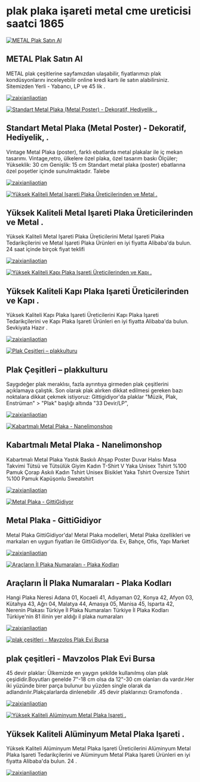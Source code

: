 # plak plaka işareti metal cme ureticisi saatci 1865
<a href="https://mnn.zoosnet.net/LR/Chatpre.aspx?id=MNN94995150&p=https://topgrinding.com/" target="_blank">![METAL Plak Satın Al](https://github.com/technlg/images/blob/main/58.jpg)</a>
## METAL Plak Satın Al
METAL plak çeşitlerine sayfamızdan ulaşabilir, fiyatlarımızı plak kondüsyonlarını inceleyebilir online kredi kartı ile satın alabilirsiniz. Sitemizden Yerli - Yabancı, LP ve 45 lik .
<a href="https://mnn.zoosnet.net/LR/Chatpre.aspx?id=MNN94995150&p=https://topgrinding.com/" target="_blank"><img src="https://github.com/technlg/images/raw/main/chat11.jpg" alt="zaixianliaotian"/></a><a href="//whatsapp.shibangsoft.com/WhatsApp.php" ><img src="https://github.com/technlg/images/raw/main/chat11.png" alt=""></a>
<a href="https://mnn.zoosnet.net/LR/Chatpre.aspx?id=MNN94995150&p=https://topgrinding.com/" target="_blank">![Standart Metal Plaka (Metal Poster) - Dekoratif, Hediyelik, .](https://github.com/technlg/images/blob/main/40.jpg)</a>
## Standart Metal Plaka (Metal Poster) - Dekoratif, Hediyelik, .
Vintage Metal Plaka (poster), farklı ebatlarda metal plakalar ile iç mekan tasarımı. Vintage,retro, ülkelere özel plaka, özel tasarım baskı Ölçüler; Yükseklik: 30 cm Genişlik: 15 cm Standart metal plaka (poster) ebatlarına özel poşetler içinde sunulmaktadır. Talebe 
<a href="https://mnn.zoosnet.net/LR/Chatpre.aspx?id=MNN94995150&p=https://topgrinding.com/" target="_blank"><img src="https://github.com/technlg/images/raw/main/chat11.jpg" alt="zaixianliaotian"/></a><a href="//whatsapp.shibangsoft.com/WhatsApp.php" ><img src="https://github.com/technlg/images/raw/main/chat11.png" alt=""></a>
<a href="https://mnn.zoosnet.net/LR/Chatpre.aspx?id=MNN94995150&p=https://topgrinding.com/" target="_blank">![Yüksek Kaliteli Metal Işareti Plaka Üreticilerinden ve Metal .](https://github.com/technlg/images/blob/main/1.jpg)</a>
## Yüksek Kaliteli Metal Işareti Plaka Üreticilerinden ve Metal .
Yüksek Kaliteli Metal Işareti Plaka Üreticilerini Metal Işareti Plaka Tedarikçilerini ve Metal Işareti Plaka Ürünleri en iyi fiyatta Alibaba'da bulun. 24 saat içinde birçok fiyat teklifi
<a href="https://mnn.zoosnet.net/LR/Chatpre.aspx?id=MNN94995150&p=https://topgrinding.com/" target="_blank"><img src="https://github.com/technlg/images/raw/main/chat11.jpg" alt="zaixianliaotian"/></a><a href="//whatsapp.shibangsoft.com/WhatsApp.php" ><img src="https://github.com/technlg/images/raw/main/chat11.png" alt=""></a>
<a href="https://mnn.zoosnet.net/LR/Chatpre.aspx?id=MNN94995150&p=https://topgrinding.com/" target="_blank">![Yüksek Kaliteli Kapı Plaka Işareti Üreticilerinden ve Kapı .](https://github.com/technlg/images/blob/main/39.jpg)</a>
## Yüksek Kaliteli Kapı Plaka Işareti Üreticilerinden ve Kapı .
Yüksek Kaliteli Kapı Plaka Işareti Üreticilerini Kapı Plaka Işareti Tedarikçilerini ve Kapı Plaka Işareti Ürünleri en iyi fiyatta Alibaba'da bulun. Sevkiyata Hazır .
<a href="https://mnn.zoosnet.net/LR/Chatpre.aspx?id=MNN94995150&p=https://topgrinding.com/" target="_blank"><img src="https://github.com/technlg/images/raw/main/chat11.jpg" alt="zaixianliaotian"/></a><a href="//whatsapp.shibangsoft.com/WhatsApp.php" ><img src="https://github.com/technlg/images/raw/main/chat11.png" alt=""></a>
<a href="https://mnn.zoosnet.net/LR/Chatpre.aspx?id=MNN94995150&p=https://topgrinding.com/" target="_blank">![Plak Çeşitleri – plakkulturu](https://github.com/technlg/images/blob/main/14.jpg)</a>
## Plak Çeşitleri – plakkulturu
Saygıdeğer plak meraklısı, fazla ayrıntıya girmeden plak çeşitlerini açıklamaya çalıştık. Son olarak plak alırken dikkat edilmesi gereken bazı noktalara dikkat çekmek istiyoruz: Gittigidiyor'da plaklar "Müzik, Plak, Enstrüman" > "Plak" başlığı altında "33 Devir/LP",
<a href="https://mnn.zoosnet.net/LR/Chatpre.aspx?id=MNN94995150&p=https://topgrinding.com/" target="_blank"><img src="https://github.com/technlg/images/raw/main/chat11.jpg" alt="zaixianliaotian"/></a><a href="//whatsapp.shibangsoft.com/WhatsApp.php" ><img src="https://github.com/technlg/images/raw/main/chat11.png" alt=""></a>
<a href="https://mnn.zoosnet.net/LR/Chatpre.aspx?id=MNN94995150&p=https://topgrinding.com/" target="_blank">![Kabartmalı Metal Plaka - Nanelimonshop](https://github.com/technlg/images/blob/main/42.jpg)</a>
## Kabartmalı Metal Plaka - Nanelimonshop
Kabartmalı Metal Plaka Yastık Baskılı Ahşap Poster Duvar Halısı Masa Takvimi Tütsü ve Tütsülük Giyim Kadın T-Shirt V Yaka Unisex Tshirt %100 Pamuk Çorap Askılı Kadın Tshirt Unisex Bisiklet Yaka Tshirt Oversize Tshirt %100 Pamuk Kapüşonlu Sweatshirt
<a href="https://mnn.zoosnet.net/LR/Chatpre.aspx?id=MNN94995150&p=https://topgrinding.com/" target="_blank"><img src="https://github.com/technlg/images/raw/main/chat11.jpg" alt="zaixianliaotian"/></a><a href="//whatsapp.shibangsoft.com/WhatsApp.php" ><img src="https://github.com/technlg/images/raw/main/chat11.png" alt=""></a>
<a href="https://mnn.zoosnet.net/LR/Chatpre.aspx?id=MNN94995150&p=https://topgrinding.com/" target="_blank">![Metal Plaka - GittiGidiyor](https://github.com/technlg/images/blob/main/6.jpg)</a>
## Metal Plaka - GittiGidiyor
Metal Plaka GittiGidiyor'da! Metal Plaka modelleri, Metal Plaka özellikleri ve markaları en uygun fiyatları ile GittiGidiyor'da. Ev, Bahçe, Ofis, Yapı Market
<a href="https://mnn.zoosnet.net/LR/Chatpre.aspx?id=MNN94995150&p=https://topgrinding.com/" target="_blank"><img src="https://github.com/technlg/images/raw/main/chat11.jpg" alt="zaixianliaotian"/></a><a href="//whatsapp.shibangsoft.com/WhatsApp.php" ><img src="https://github.com/technlg/images/raw/main/chat11.png" alt=""></a>
<a href="https://mnn.zoosnet.net/LR/Chatpre.aspx?id=MNN94995150&p=https://topgrinding.com/" target="_blank">![Araçların İl Plaka Numaraları - Plaka Kodları](https://github.com/technlg/images/blob/main/1.jpg)</a>
## Araçların İl Plaka Numaraları - Plaka Kodları
Hangi Plaka Neresi Adana 01, Kocaeli 41, Adıyaman 02, Konya 42, Afyon 03, Kütahya 43, Ağrı 04, Malatya 44, Amasya 05, Manisa 45, Isparta 42, Nerenin Plakası Türkiye İl Plaka Numaraları Türkiye İl Plaka Kodları Türkiye'nin 81 ilinin yer aldığı il plaka numaraları 
<a href="https://mnn.zoosnet.net/LR/Chatpre.aspx?id=MNN94995150&p=https://topgrinding.com/" target="_blank"><img src="https://github.com/technlg/images/raw/main/chat11.jpg" alt="zaixianliaotian"/></a><a href="//whatsapp.shibangsoft.com/WhatsApp.php" ><img src="https://github.com/technlg/images/raw/main/chat11.png" alt=""></a>
<a href="https://mnn.zoosnet.net/LR/Chatpre.aspx?id=MNN94995150&p=https://topgrinding.com/" target="_blank">![plak çeşitleri - Mavzolos Plak Evi Bursa](https://github.com/technlg/images/blob/main/54.jpg)</a>
## plak çeşitleri - Mavzolos Plak Evi Bursa
45 devir plaklar: Ülkemizde en yaygın şekilde kullanılmış olan plak çeşididir.Boyutları genelde 7"-18 cm olsa da 12"-30 cm olanları da vardır.Her iki yüzünde birer parça bulunur bu yüzden single olarak da adlandırılır.Plakçalarlarda dinlenebilir .45 devir plaklarınızı Gramofonda .
<a href="https://mnn.zoosnet.net/LR/Chatpre.aspx?id=MNN94995150&p=https://topgrinding.com/" target="_blank"><img src="https://github.com/technlg/images/raw/main/chat11.jpg" alt="zaixianliaotian"/></a><a href="//whatsapp.shibangsoft.com/WhatsApp.php" ><img src="https://github.com/technlg/images/raw/main/chat11.png" alt=""></a>
<a href="https://mnn.zoosnet.net/LR/Chatpre.aspx?id=MNN94995150&p=https://topgrinding.com/" target="_blank">![Yüksek Kaliteli Alüminyum Metal Plaka Işareti .](https://github.com/technlg/images/blob/main/59.jpg)</a>
## Yüksek Kaliteli Alüminyum Metal Plaka Işareti .
Yüksek Kaliteli Alüminyum Metal Plaka Işareti Üreticilerini Alüminyum Metal Plaka Işareti Tedarikçilerini ve Alüminyum Metal Plaka Işareti Ürünleri en iyi fiyatta Alibaba'da bulun. 24 .
<a href="https://mnn.zoosnet.net/LR/Chatpre.aspx?id=MNN94995150&p=https://topgrinding.com/" target="_blank"><img src="https://github.com/technlg/images/raw/main/chat11.jpg" alt="zaixianliaotian"/></a><a href="//whatsapp.shibangsoft.com/WhatsApp.php" ><img src="https://github.com/technlg/images/raw/main/chat11.png" alt=""></a>
